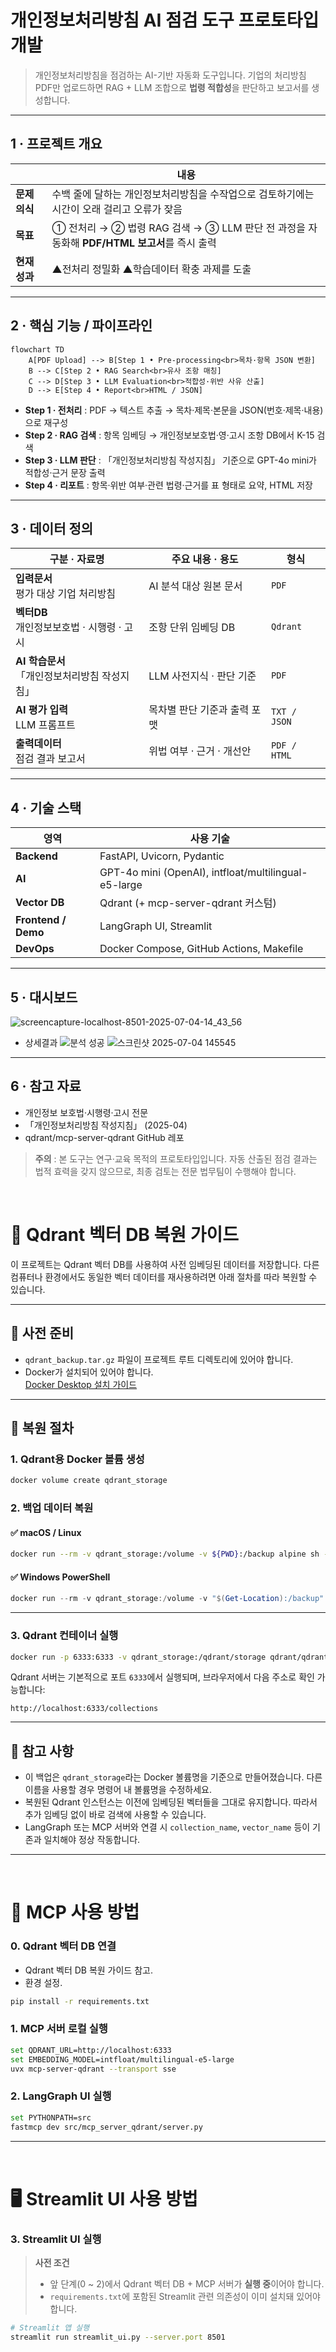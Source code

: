 # 개인정보처리방침 AI 점검 도구 프로토타입 개발
> 개인정보처리방침을 점검하는 AI-기반 자동화 도구입니다. 기업의 처리방침 PDF만 업로드하면 RAG + LLM 조합으로 **법령 적합성**을 판단하고 보고서를 생성합니다.

---

## 1 · 프로젝트 개요
| | 내용 |
|---|---|
| **문제의식** | 수백 줄에 달하는 개인정보처리방침을 수작업으로 검토하기에는 시간이 오래 걸리고 오류가 잦음 |
| **목표** | ① 전처리 → ② 법령 RAG 검색 → ③ LLM 판단 전 과정을 자동화해 **PDF/HTML 보고서**를 즉시 출력 |
| **현재 성과** |  ▲전처리 정밀화 ▲학습데이터 확충 과제를 도출 |

---

## 2 · 핵심 기능 / 파이프라인
```mermaid
flowchart TD
    A[PDF Upload] --> B[Step 1 • Pre-processing<br>목차·항목 JSON 변환]
    B --> C[Step 2 • RAG Search<br>유사 조항 매칭]
    C --> D[Step 3 • LLM Evaluation<br>적합성·위반 사유 산출]
    D --> E[Step 4 • Report<br>HTML / JSON]
```

* **Step 1 · 전처리** : PDF → 텍스트 추출 → 목차·제목·본문을 JSON(번호·제목·내용)으로 재구성  
* **Step 2 · RAG 검색** : 항목 임베딩 → 개인정보보호법·영·고시 조항 DB에서 K-15 검색  
* **Step 3 · LLM 판단** : 「개인정보처리방침 작성지침」 기준으로 GPT-4o mini가 적합성·근거 문장 출력  
* **Step 4 · 리포트** : 항목·위반 여부·관련 법령·근거를 표 형태로 요약, HTML 저장  

---

## 3 · 데이터 정의
| 구분 · 자료명 | 주요 내용 · 용도 | 형식 |
|---|---|---|
| **입력문서**<br>평가 대상 기업 처리방침 | AI 분석 대상 원본 문서 | `PDF` |
| **벡터DB**<br>개인정보보호법 · 시행령 · 고시 | 조항 단위 임베딩 DB | `Qdrant` |
| **AI 학습문서**<br>「개인정보처리방침 작성지침」 | LLM 사전지식 · 판단 기준 | `PDF` |
| **AI 평가 입력**<br>LLM 프롬프트 | 목차별 판단 기준과 출력 포맷 | `TXT / JSON` |
| **출력데이터**<br>점검 결과 보고서 | 위법 여부 · 근거 · 개선안 | `PDF / HTML` |

---

## 4 · 기술 스택
| 영역 | 사용 기술 |
|---|---|
| **Backend** | FastAPI, Uvicorn, Pydantic |
| **AI** | GPT-4o mini (OpenAI), intfloat/multilingual-e5-large |
| **Vector DB** | Qdrant (+ mcp-server-qdrant 커스텀) |
| **Frontend / Demo** | LangGraph UI, Streamlit |
| **DevOps** | Docker Compose, GitHub Actions, Makefile |

---

## 5 · 대시보드
![screencapture-localhost-8501-2025-07-04-14_43_56](https://github.com/user-attachments/assets/f3c0f770-c0b7-43c5-87b8-fb6c8974196d)
- 상세결과
![분석 성공](https://github.com/user-attachments/assets/ef113854-e09c-4207-84b1-ae22b63a4e9a)
![스크린샷 2025-07-04 145545](https://github.com/user-attachments/assets/f021fc37-f0a9-41be-b780-b183f0b2b5a4)


---

## 6 · 참고 자료
- 개인정보 보호법·시행령·고시 전문  
- 「개인정보처리방침 작성지침」 (2025-04)  
- qdrant/mcp-server-qdrant GitHub 레포  

> **주의** : 본 도구는 연구·교육 목적의 프로토타입입니다. 자동 산출된 점검 결과는 법적 효력을 갖지 않으므로, 최종 검토는 전문 법무팀이 수행해야 합니다.

&nbsp;
# 🧠 Qdrant 벡터 DB 복원 가이드

이 프로젝트는 Qdrant 벡터 DB를 사용하여 사전 임베딩된 데이터를 저장합니다. 다른 컴퓨터나 환경에서도 동일한 벡터 데이터를 재사용하려면 아래 절차를 따라 복원할 수 있습니다.

---

## 📁 사전 준비

- `qdrant_backup.tar.gz` 파일이 프로젝트 루트 디렉토리에 있어야 합니다.
- Docker가 설치되어 있어야 합니다.  
  [Docker Desktop 설치 가이드](https://www.docker.com/products/docker-desktop)

---

## 🔄 복원 절차

### 1. Qdrant용 Docker 볼륨 생성

```bash
docker volume create qdrant_storage
```

### 2. 백업 데이터 복원

#### ✅ macOS / Linux

```bash
docker run --rm -v qdrant_storage:/volume -v ${PWD}:/backup alpine sh -c "tar xzf /backup/qdrant_backup.tar.gz -C /volume"
```

#### ✅ Windows PowerShell

```powershell
docker run --rm -v qdrant_storage:/volume -v "$(Get-Location):/backup" alpine sh -c "tar xzf /backup/qdrant_backup.tar.gz -C /volume"
```

---

### 3. Qdrant 컨테이너 실행

```bash
docker run -p 6333:6333 -v qdrant_storage:/qdrant/storage qdrant/qdrant
```

Qdrant 서버는 기본적으로 포트 `6333`에서 실행되며, 브라우저에서 다음 주소로 확인 가능합니다:

```
http://localhost:6333/collections
```

---

## 📌 참고 사항

- 이 백업은 `qdrant_storage`라는 Docker 볼륨명을 기준으로 만들어졌습니다. 다른 이름을 사용할 경우 명령어 내 볼륨명을 수정하세요.
- 복원된 Qdrant 인스턴스는 이전에 임베딩된 벡터들을 그대로 유지합니다. 따라서 추가 임베딩 없이 바로 검색에 사용할 수 있습니다.
- LangGraph 또는 MCP 서버와 연결 시 `collection_name`, `vector_name` 등이 기존과 일치해야 정상 작동합니다.

---

&nbsp;

# 🧠 MCP 사용 방법

### 0. Qdrant 벡터 DB 연결

-  Qdrant 벡터 DB 복원 가이드 참고.
-  환경 설정.
```bash
pip install -r requirements.txt
```

### 1. MCP 서버 로컬 실행

```bash
set QDRANT_URL=http://localhost:6333
set EMBEDDING_MODEL=intfloat/multilingual-e5-large
uvx mcp-server-qdrant --transport sse
```

### 2. LangGraph UI 실행

```bash
set PYTHONPATH=src
fastmcp dev src/mcp_server_qdrant/server.py
```

---

&nbsp;

# 🖥️ Streamlit UI 사용 방법

### 3. Streamlit UI 실행

> **사전 조건**  
> - 앞 단계(0 ~ 2)에서 Qdrant 벡터 DB + MCP 서버가 **실행 중**이어야 합니다.  
> - `requirements.txt`에 포함된 Streamlit 관련 의존성이 이미 설치돼 있어야 합니다.

```bash
# Streamlit 앱 실행
streamlit run streamlit_ui.py --server.port 8501
